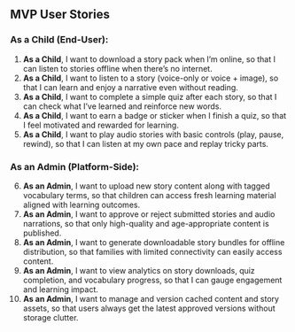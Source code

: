## MVP User Stories

### As a Child (End-User):

1. **As a Child**, I want to download a story pack when I’m online, so that I can listen to stories offline when there’s no internet.
2. **As a Child**, I want to listen to a story (voice-only or voice + image), so that I can learn and enjoy a narrative even without reading.
3. **As a Child**, I want to complete a simple quiz after each story, so that I can check what I’ve learned and reinforce new words.
4. **As a Child**, I want to earn a badge or sticker when I finish a quiz, so that I feel motivated and rewarded for learning.
5. **As a Child**, I want to play audio stories with basic controls (play, pause, rewind), so that I can listen at my own pace and replay tricky parts.

### As an Admin (Platform-Side):

6. **As an Admin**, I want to upload new story content along with tagged vocabulary terms, so that children can access fresh learning material aligned with learning outcomes.
7. **As an Admin**, I want to approve or reject submitted stories and audio narrations, so that only high-quality and age-appropriate content is published.
8. **As an Admin**, I want to generate downloadable story bundles for offline distribution, so that families with limited connectivity can easily access content.
9. **As an Admin**, I want to view analytics on story downloads, quiz completion, and vocabulary progress, so that I can gauge engagement and learning impact.
10. **As an Admin**, I want to manage and version cached content and story assets, so that users always get the latest approved versions without storage clutter.
